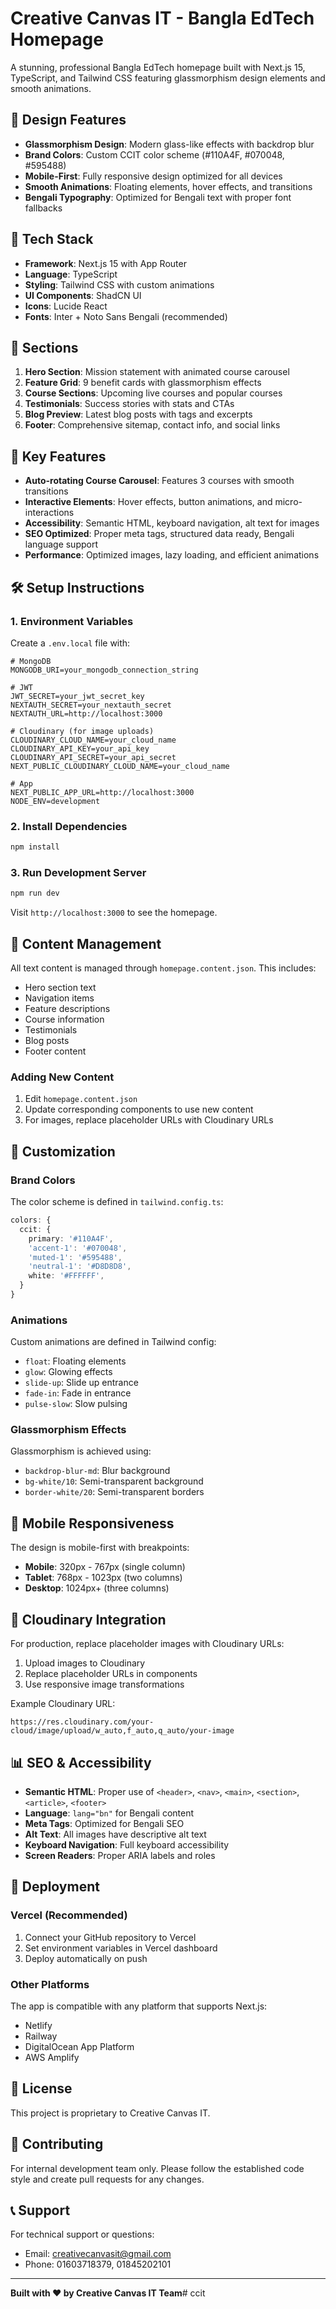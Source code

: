 # Creative Canvas IT - Bangla EdTech Homepage

A stunning, professional Bangla EdTech homepage built with Next.js 15, TypeScript, and Tailwind CSS featuring glassmorphism design elements and smooth animations.

## 🎨 Design Features

- **Glassmorphism Design**: Modern glass-like effects with backdrop blur
- **Brand Colors**: Custom CCIT color scheme (#110A4F, #070048, #595488)
- **Mobile-First**: Fully responsive design optimized for all devices
- **Smooth Animations**: Floating elements, hover effects, and transitions
- **Bengali Typography**: Optimized for Bengali text with proper font fallbacks

## 🚀 Tech Stack

- **Framework**: Next.js 15 with App Router
- **Language**: TypeScript
- **Styling**: Tailwind CSS with custom animations
- **UI Components**: ShadCN UI
- **Icons**: Lucide React
- **Fonts**: Inter + Noto Sans Bengali (recommended)

## 📱 Sections

1. **Hero Section**: Mission statement with animated course carousel
2. **Feature Grid**: 9 benefit cards with glassmorphism effects
3. **Course Sections**: Upcoming live courses and popular courses
4. **Testimonials**: Success stories with stats and CTAs
5. **Blog Preview**: Latest blog posts with tags and excerpts
6. **Footer**: Comprehensive sitemap, contact info, and social links

## 🎯 Key Features

- **Auto-rotating Course Carousel**: Features 3 courses with smooth transitions
- **Interactive Elements**: Hover effects, button animations, and micro-interactions
- **Accessibility**: Semantic HTML, keyboard navigation, alt text for images
- **SEO Optimized**: Proper meta tags, structured data ready, Bengali language support
- **Performance**: Optimized images, lazy loading, and efficient animations

## 🛠️ Setup Instructions

### 1. Environment Variables

Create a `.env.local` file with:

```env
# MongoDB
MONGODB_URI=your_mongodb_connection_string

# JWT
JWT_SECRET=your_jwt_secret_key
NEXTAUTH_SECRET=your_nextauth_secret
NEXTAUTH_URL=http://localhost:3000

# Cloudinary (for image uploads)
CLOUDINARY_CLOUD_NAME=your_cloud_name
CLOUDINARY_API_KEY=your_api_key
CLOUDINARY_API_SECRET=your_api_secret
NEXT_PUBLIC_CLOUDINARY_CLOUD_NAME=your_cloud_name

# App
NEXT_PUBLIC_APP_URL=http://localhost:3000
NODE_ENV=development
```

### 2. Install Dependencies

```bash
npm install
```

### 3. Run Development Server

```bash
npm run dev
```

Visit `http://localhost:3000` to see the homepage.

## 📝 Content Management

All text content is managed through `homepage.content.json`. This includes:

- Hero section text
- Navigation items
- Feature descriptions
- Course information
- Testimonials
- Blog posts
- Footer content

### Adding New Content

1. Edit `homepage.content.json`
2. Update corresponding components to use new content
3. For images, replace placeholder URLs with Cloudinary URLs

## 🎨 Customization

### Brand Colors

The color scheme is defined in `tailwind.config.ts`:

```typescript
colors: {
  ccit: {
    primary: '#110A4F',
    'accent-1': '#070048',
    'muted-1': '#595488',
    'neutral-1': '#D8D8D8',
    white: '#FFFFFF',
  }
}
```

### Animations

Custom animations are defined in Tailwind config:
- `float`: Floating elements
- `glow`: Glowing effects
- `slide-up`: Slide up entrance
- `fade-in`: Fade in entrance
- `pulse-slow`: Slow pulsing

### Glassmorphism Effects

Glassmorphism is achieved using:
- `backdrop-blur-md`: Blur background
- `bg-white/10`: Semi-transparent background
- `border-white/20`: Semi-transparent borders

## 📱 Mobile Responsiveness

The design is mobile-first with breakpoints:
- **Mobile**: 320px - 767px (single column)
- **Tablet**: 768px - 1023px (two columns)
- **Desktop**: 1024px+ (three columns)

## 🔧 Cloudinary Integration

For production, replace placeholder images with Cloudinary URLs:

1. Upload images to Cloudinary
2. Replace placeholder URLs in components
3. Use responsive image transformations

Example Cloudinary URL:
```
https://res.cloudinary.com/your-cloud/image/upload/w_auto,f_auto,q_auto/your-image
```

## 📊 SEO & Accessibility

- **Semantic HTML**: Proper use of `<header>`, `<nav>`, `<main>`, `<section>`, `<article>`, `<footer>`
- **Language**: `lang="bn"` for Bengali content
- **Meta Tags**: Optimized for Bengali SEO
- **Alt Text**: All images have descriptive alt text
- **Keyboard Navigation**: Full keyboard accessibility
- **Screen Readers**: Proper ARIA labels and roles

## 🚀 Deployment

### Vercel (Recommended)

1. Connect your GitHub repository to Vercel
2. Set environment variables in Vercel dashboard
3. Deploy automatically on push

### Other Platforms

The app is compatible with any platform that supports Next.js:
- Netlify
- Railway
- DigitalOcean App Platform
- AWS Amplify

## 📄 License

This project is proprietary to Creative Canvas IT.

## 🤝 Contributing

For internal development team only. Please follow the established code style and create pull requests for any changes.

## 📞 Support

For technical support or questions:
- Email: creativecanvasit@gmail.com
- Phone: 01603718379, 01845202101

---

**Built with ❤️ by Creative Canvas IT Team**# ccit
